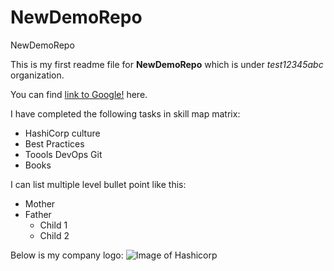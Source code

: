 # NewDemoRepo
NewDemoRepo

This is my first readme file for **NewDemoRepo** which is under *test12345abc* organization. 

You can find [link to Google!](http://google.com) here.


I have completed the following tasks in skill map matrix:
* HashiCorp culture
* Best Practices
* Toools DevOps Git
* Books

I can list multiple level bullet point like this:
- Mother
- Father
  - Child 1
  - Child 2

Below is my company logo:
![Image of Hashicorp](https://en.wikipedia.org/wiki/HashiCorp#/media/File:HashiCorp_Logo_no_text.png)
